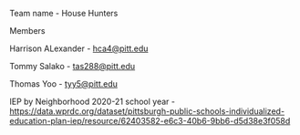 Team name - House Hunters

Members

Harrison ALexander - hca4@pitt.edu

Tommy Salako - tas288@pitt.edu

Thomas Yoo - tyy5@pitt.edu

IEP by Neighborhood 2020-21 school year - https://data.wprdc.org/dataset/pittsburgh-public-schools-individualized-education-plan-iep/resource/62403582-e6c3-40b6-9bb6-d5d38e3f058d
